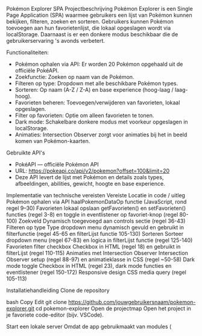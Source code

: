 Pokémon Explorer SPA
Projectbeschrijving
Pokémon Explorer is een Single Page Application (SPA) waarmee gebruikers een lijst van Pokémon kunnen bekijken, filteren, zoeken en sorteren. Gebruikers kunnen Pokémon toevoegen aan hun favorietenlijst, die lokaal opgeslagen wordt via localStorage. Daarnaast is er een donkere modus beschikbaar die de gebruikerservaring 's avonds verbetert.

Functionaliteiten:
- Pokémon ophalen via API: Er worden 20 Pokémon opgehaald uit de officiële PokéAPI.
- Zoekfunctie: Zoeken op naam van de Pokémon.
- Filteren op type: Dropdown met alle beschikbare Pokémon types.
- Sorteren: Op naam (A-Z / Z-A) en base experience (hoog-laag / laag-hoog).
- Favorieten beheren: Toevoegen/verwijderen van favorieten, lokaal opgeslagen.
- Filter op favorieten: Optie om alleen favorieten te tonen.
- Dark mode: Schakelbare donkere modus met voorkeur opgeslagen in localStorage.
- Animaties: Intersection Observer zorgt voor animaties bij het in beeld komen van Pokémon-kaarten.

Gebruikte API's
- PokéAPI — officiële Pokémon API
- URL: https://pokeapi.co/api/v2/pokemon?offset=100&limit=20
- Deze API levert de lijst met Pokémon en details zoals types, afbeeldingen, abilities, gewicht, hoogte en base experience.

Implementatie van technische vereisten
Vereiste	Locatie in code / uitleg
Pokémon ophalen via API	haalPokemonDataOp functie (JavaScript, rond regel 9–30)
Favorieten lokaal opslaan	getFavorieten() en setFavorieten() functies (regel 3-8) en toggle in eventlistener op favoriet-knop (regel 80-100)
Zoekveld	Dynamisch toegevoegd aan controls sectie (regel 36-43)
Filteren op type	Type dropdown menu dynamisch gevuld en gebruikt in filterfunctie (regel 45-65 en filterLijst functie 105-130)
Sorteren	Sorteer dropdown menu (regel 67-83) en logica in filterLijst functie (regel 125-140)
Favorieten filter checkbox	Checkbox in HTML (regel 18) en gebruikt in filterLijst (regel 110-115)
Animaties met Intersection Observer	Intersection Observer setup (regel 88-97) en animatieklasse in CSS (regel ~50-58)
Dark mode toggle	Checkbox in HTML (regel 23), dark mode functies en eventlistener (regel 150-172)
Responsive design	CSS media query (regel 105-113)

Installatiehandleiding
Clone de repository

bash
Copy
Edit
git clone https://github.com/jouwgebruikersnaam/pokemon-explorer.git
cd pokemon-explorer
Open de projectmap
Open het project in je favoriete code-editor (bijv. VSCode).

Start een lokale server
Omdat de app gebruikmaakt van modules (<script type="module">), is het handig om een lokale server te draaien, bijvoorbeeld met Live Server in VSCode of met Python:

yaml
Copy
Edit
python3 -m http.server 8000
Open daarna http://localhost:8000 in je browser.

Gebruik
De applicatie laadt en toont de Pokémon. Gebruik de zoekbalk, filters en sorteeropties om te navigeren. Voeg favorieten toe door op het hartje te klikken. Activeer donkere modus via de toggle.

Screenshots
- [Hoofdscherm donkere mode PC](https://github.com/user-attachments/assets/0e545aee-4363-48fd-8c18-d0514f251503)
- [Hoofdscherm normale versie PC](https://github.com/user-attachments/assets/bf85cd11-63ab-4f82-a90b-6d75c743b489)
- [Favorietenlijst PC](https://github.com/user-attachments/assets/083a7856-388f-4b1e-a347-7e0dd85e560f)
- [Zoekfunctie in actie](https://github.com/user-attachments/assets/205c7aad-cc1d-4e56-a30a-03bc4283c93e)
- [filterfuncties in actie](https://github.com/user-attachments/assets/5d901df3-f6ae-4417-9b59-82ff57846440)
- [Telefoon versie](https://github.com/user-attachments/assets/fe64a334-8379-488e-a683-5b354777ba8e)




Technologieën
- Fetch API data ophalen
- LocalStorage voor favorieten en het behouden van donkermodus
- Chatgpt gebruikt voor hulp en advies
- Pokemon API  https://pokeapi.co/api/v2/pokemon/ditto
  
